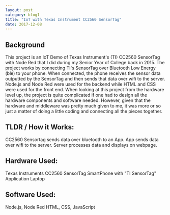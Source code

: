 ```yaml
---
layout: post
category: blog1
title: "IoT with Texas Instrument CC2560 SensorTag"
date: 2017-12-08
---
```


## Background
This project is an IoT Demo of Texas Instrument's (TI) CC2560 SensorTag with Node Red that I did during my Senior Year of College back in 2015.  The project works by connecting TI's SensorTag over Bluetooth Low Energy (ble) to your phone.  When connected, the phone receives the sensor data outputted by the SensorTag and then sends that data over wifi to the server.  Node.js and Node Red were used for the backend while HTML and CSS were used for the front end.  When looking at this project from the hardware level up, the project is quite complicated if one had to design all the hardware components and software needed.  However, given that the hardware and middleware was pretty much given to me, it was more or so just a matter of doing a little coding and connecting all the pieces together.

## TLDR / How it Works:
CC2560 Sensortag sends data over bluetooth to an App. App sends data over wifi to the server. Server processes data and displays on webpage.

## Hardware Used:
Texas Instruments CC2560 SensorTag
SmartPhone with "TI SensorTag" Application
Laptop

## Software Used:
Node.js, Node Red
HTML, CSS, JavaScript
